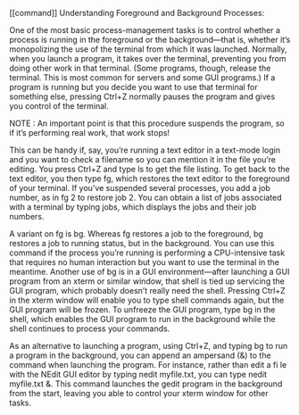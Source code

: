 [[command]]
Understanding Foreground and Background Processes:

One of the most basic process-management tasks is to control whether a process is running in the foreground or the background—that is, whether it’s monopolizing the use of the terminal from which it was launched. Normally, when you launch a program, it takes over the terminal, preventing you from doing other work in that terminal. (Some programs, though, release the terminal. This is most common for servers and some GUI programs.) If a program is running but you decide you want to use that terminal for something else, pressing Ctrl+Z normally pauses the program and gives you control of the terminal. 

NOTE : An important point is that this procedure suspends the program, so if it’s performing real work, that work stops!

 This can be handy if, say, you’re running a text editor in a text-mode login and you want to check a filename so you can mention it in the file you’re editing. You press Ctrl+Z and type ls to get the file listing. To get back to the text editor, you then type fg, which restores the text editor to the foreground of your terminal. If you’ve suspended several processes, you add a job number, as in fg 2 to restore job 2. You can obtain a list of jobs associated with a terminal by typing jobs, which displays the jobs and their job numbers.

A variant on fg is bg. Whereas fg restores a job to the foreground, bg restores a job to running status, but in the background. You can use this command if the process you’re running is performing a CPU-intensive task that requires no human interaction but you want to use the terminal in the meantime. Another use of bg is in a GUI environment—after launching a GUI program from an xterm or similar window, that shell is tied up servicing the GUI program, which probably doesn’t really need the shell. Pressing Ctrl+Z in the xterm window will enable you to type shell commands again, but the GUI program will be frozen. To unfreeze the GUI program, type bg in the shell, which enables the GUI program to run in the background while the shell continues to process your commands.

As an alternative to launching a program, using Ctrl+Z, and typing bg to run a program in the background, you can append an ampersand (&) to the command when launching the program. For instance, rather than edit a fi le with the NEdit GUI editor by typing nedit myfile.txt, you can type nedit myfile.txt &. This command launches the gedit program in the background from the start, leaving you able to control your xterm window for other tasks.
 